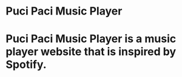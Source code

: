 <h1>Puci Paci Music Player<h1>
Puci Paci Music Player is a music player website that is inspired by Spotify.
